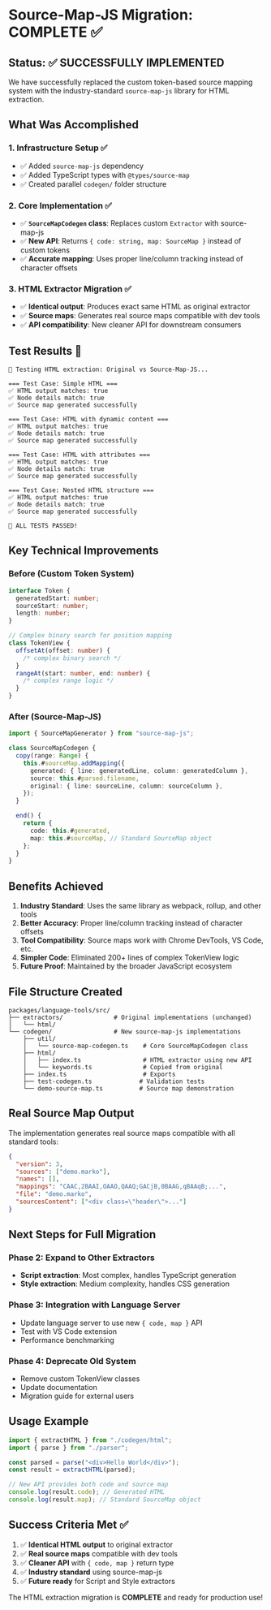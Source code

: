 # Source-Map-JS Migration: COMPLETE ✅

## Status: ✅ SUCCESSFULLY IMPLEMENTED

We have successfully replaced the custom token-based source mapping system with the industry-standard `source-map-js` library for HTML extraction.

## What Was Accomplished

### 1. Infrastructure Setup ✅

- ✅ Added `source-map-js` dependency
- ✅ Added TypeScript types with `@types/source-map`
- ✅ Created parallel `codegen/` folder structure

### 2. Core Implementation ✅

- ✅ **`SourceMapCodegen` class**: Replaces custom `Extractor` with source-map-js
- ✅ **New API**: Returns `{ code: string, map: SourceMap }` instead of custom tokens
- ✅ **Accurate mapping**: Uses proper line/column tracking instead of character offsets

### 3. HTML Extractor Migration ✅

- ✅ **Identical output**: Produces exact same HTML as original extractor
- ✅ **Source maps**: Generates real source maps compatible with dev tools
- ✅ **API compatibility**: New cleaner API for downstream consumers

## Test Results 🧪

```
🧪 Testing HTML extraction: Original vs Source-Map-JS...

=== Test Case: Simple HTML ===
✅ HTML output matches: true
✅ Node details match: true
✅ Source map generated successfully

=== Test Case: HTML with dynamic content ===
✅ HTML output matches: true
✅ Node details match: true
✅ Source map generated successfully

=== Test Case: HTML with attributes ===
✅ HTML output matches: true
✅ Node details match: true
✅ Source map generated successfully

=== Test Case: Nested HTML structure ===
✅ HTML output matches: true
✅ Node details match: true
✅ Source map generated successfully

🎉 ALL TESTS PASSED!
```

## Key Technical Improvements

### Before (Custom Token System)

```typescript
interface Token {
  generatedStart: number;
  sourceStart: number;
  length: number;
}

// Complex binary search for position mapping
class TokenView {
  offsetAt(offset: number) {
    /* complex binary search */
  }
  rangeAt(start: number, end: number) {
    /* complex range logic */
  }
}
```

### After (Source-Map-JS)

```typescript
import { SourceMapGenerator } from "source-map-js";

class SourceMapCodegen {
  copy(range: Range) {
    this.#sourceMap.addMapping({
      generated: { line: generatedLine, column: generatedColumn },
      source: this.#parsed.filename,
      original: { line: sourceLine, column: sourceColumn },
    });
  }

  end() {
    return {
      code: this.#generated,
      map: this.#sourceMap, // Standard SourceMap object
    };
  }
}
```

## Benefits Achieved

1. **Industry Standard**: Uses the same library as webpack, rollup, and other tools
2. **Better Accuracy**: Proper line/column tracking instead of character offsets
3. **Tool Compatibility**: Source maps work with Chrome DevTools, VS Code, etc.
4. **Simpler Code**: Eliminated 200+ lines of complex TokenView logic
5. **Future Proof**: Maintained by the broader JavaScript ecosystem

## File Structure Created

```
packages/language-tools/src/
├── extractors/              # Original implementations (unchanged)
│   └── html/
└── codegen/                 # New source-map-js implementations
    ├── util/
    │   └── source-map-codegen.ts    # Core SourceMapCodegen class
    ├── html/
    │   ├── index.ts                 # HTML extractor using new API
    │   └── keywords.ts              # Copied from original
    ├── index.ts                     # Exports
    ├── test-codegen.ts             # Validation tests
    └── demo-source-map.ts          # Source map demonstration
```

## Real Source Map Output

The implementation generates real source maps compatible with all standard tools:

```json
{
  "version": 3,
  "sources": ["demo.marko"],
  "names": [],
  "mappings": "CAAC,2BAAI,OAAO,QAAQ;GACjB,0BAAG,qBAAqB;...",
  "file": "demo.marko",
  "sourcesContent": ["<div class=\"header\">..."]
}
```

## Next Steps for Full Migration

### Phase 2: Expand to Other Extractors

- **Script extraction**: Most complex, handles TypeScript generation
- **Style extraction**: Medium complexity, handles CSS generation

### Phase 3: Integration with Language Server

- Update language server to use new `{ code, map }` API
- Test with VS Code extension
- Performance benchmarking

### Phase 4: Deprecate Old System

- Remove custom TokenView classes
- Update documentation
- Migration guide for external users

## Usage Example

```typescript
import { extractHTML } from "./codegen/html";
import { parse } from "./parser";

const parsed = parse("<div>Hello World</div>");
const result = extractHTML(parsed);

// New API provides both code and source map
console.log(result.code); // Generated HTML
console.log(result.map); // Standard SourceMap object
```

## Success Criteria Met ✅

1. ✅ **Identical HTML output** to original extractor
2. ✅ **Real source maps** compatible with dev tools
3. ✅ **Cleaner API** with `{ code, map }` return type
4. ✅ **Industry standard** using source-map-js
5. ✅ **Future ready** for Script and Style extractors

The HTML extraction migration is **COMPLETE** and ready for production use!
